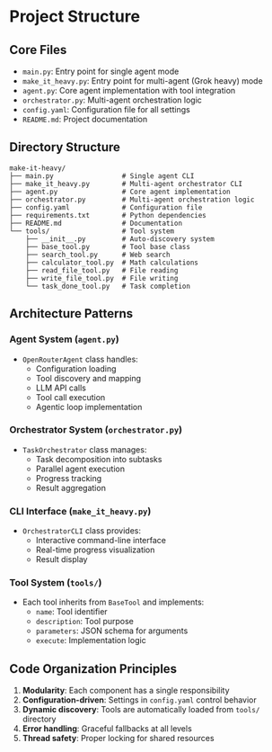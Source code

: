 # Project Structure

## Core Files

- `main.py`: Entry point for single agent mode
- `make_it_heavy.py`: Entry point for multi-agent (Grok heavy) mode
- `agent.py`: Core agent implementation with tool integration
- `orchestrator.py`: Multi-agent orchestration logic
- `config.yaml`: Configuration file for all settings
- `README.md`: Project documentation

## Directory Structure

```
make-it-heavy/
├── main.py                 # Single agent CLI
├── make_it_heavy.py        # Multi-agent orchestrator CLI  
├── agent.py                # Core agent implementation
├── orchestrator.py         # Multi-agent orchestration logic
├── config.yaml             # Configuration file
├── requirements.txt        # Python dependencies
├── README.md               # Documentation
└── tools/                  # Tool system
    ├── __init__.py         # Auto-discovery system
    ├── base_tool.py        # Tool base class
    ├── search_tool.py      # Web search
    ├── calculator_tool.py  # Math calculations  
    ├── read_file_tool.py   # File reading
    ├── write_file_tool.py  # File writing
    └── task_done_tool.py   # Task completion
```

## Architecture Patterns

### Agent System (`agent.py`)

- `OpenRouterAgent` class handles:
  - Configuration loading
  - Tool discovery and mapping
  - LLM API calls
  - Tool call execution
  - Agentic loop implementation

### Orchestrator System (`orchestrator.py`)

- `TaskOrchestrator` class manages:
  - Task decomposition into subtasks
  - Parallel agent execution
  - Progress tracking
  - Result aggregation

### CLI Interface (`make_it_heavy.py`)

- `OrchestratorCLI` class provides:
  - Interactive command-line interface
  - Real-time progress visualization
  - Result display

### Tool System (`tools/`)

- Each tool inherits from `BaseTool` and implements:
  - `name`: Tool identifier
  - `description`: Tool purpose
  - `parameters`: JSON schema for arguments
  - `execute`: Implementation logic

## Code Organization Principles

1. **Modularity**: Each component has a single responsibility
2. **Configuration-driven**: Settings in `config.yaml` control behavior
3. **Dynamic discovery**: Tools are automatically loaded from `tools/` directory
4. **Error handling**: Graceful fallbacks at all levels
5. **Thread safety**: Proper locking for shared resources